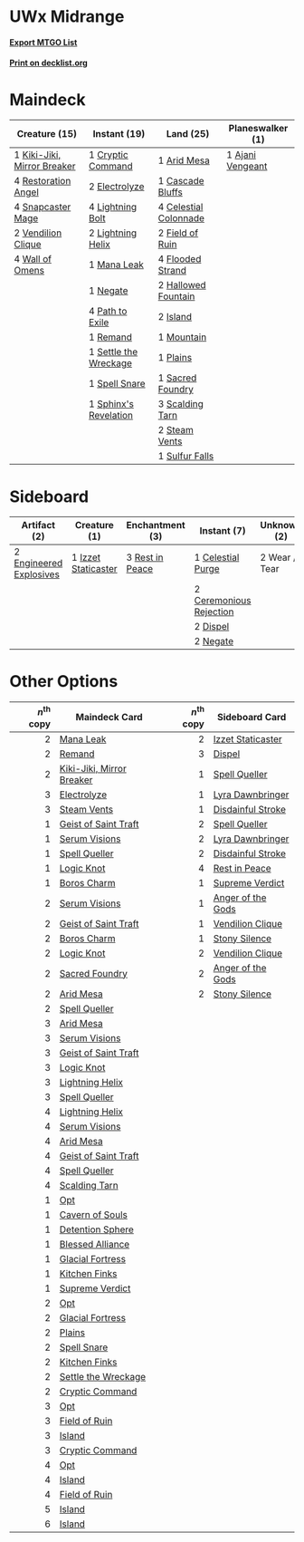 # UWx Midrange

#### [Export MTGO List](../collection/UWx%20Midrange/UWx%20Midrange.txt)
#### [Print on decklist.org](http://decklist.org/?deckmain=1%09Ajani%20Vengeant%0A1%09Arid%20Mesa%0A1%09Cascade%20Bluffs%0A4%09Celestial%20Colonnade%0A1%09Cryptic%20Command%0A2%09Electrolyze%0A2%09Field%20of%20Ruin%0A4%09Flooded%20Strand%0A2%09Hallowed%20Fountain%0A2%09Island%0A1%09Kiki-Jiki,%20Mirror%20Breaker%0A4%09Lightning%20Bolt%0A2%09Lightning%20Helix%0A1%09Mana%20Leak%0A1%09Mountain%0A1%09Negate%0A4%09Path%20to%20Exile%0A1%09Plains%0A1%09Remand%0A4%09Restoration%20Angel%0A1%09Sacred%20Foundry%0A3%09Scalding%20Tarn%0A1%09Settle%20the%20Wreckage%0A4%09Snapcaster%20Mage%0A1%09Spell%20Snare%0A1%09Sphinx's%20Revelation%0A2%09Steam%20Vents%0A1%09Sulfur%20Falls%0A2%09Vendilion%20Clique%0A4%09Wall%20of%20Omens&deckside=1%09Celestial%20Purge%0A2%09Ceremonious%20Rejection%0A2%09Dispel%0A2%09Engineered%20Explosives%0A1%09Izzet%20Staticaster%0A2%09Negate%0A3%09Rest%20in%20Peace%0A2%09Wear%20/%20Tear)
# Maindeck

|                                            Creature (15)                                             |                                          Instant (19)                                          |                                           Land (25)                                            |                                     Planeswalker (1)                                      |
|------------------------------------------------------------------------------------------------------|------------------------------------------------------------------------------------------------|------------------------------------------------------------------------------------------------|-------------------------------------------------------------------------------------------|
|1 [Kiki-Jiki, Mirror Breaker](http://gatherer.wizards.com/Pages/Card/Details.aspx?multiverseid=370534)|1 [Cryptic Command](http://gatherer.wizards.com/Pages/Card/Details.aspx?multiverseid=370439)    |1 [Arid Mesa](http://gatherer.wizards.com/Pages/Card/Details.aspx?multiverseid=426054)          |1 [Ajani Vengeant](http://gatherer.wizards.com/Pages/Card/Details.aspx?multiverseid=266299)|
|4 [Restoration Angel](http://gatherer.wizards.com/Pages/Card/Details.aspx?multiverseid=425845)        |2 [Electrolyze](http://gatherer.wizards.com/Pages/Card/Details.aspx?multiverseid=370376)        |1 [Cascade Bluffs](http://gatherer.wizards.com/Pages/Card/Details.aspx?multiverseid=442226)     |                                                                                           |
|4 [Snapcaster Mage](http://gatherer.wizards.com/Pages/Card/Details.aspx?multiverseid=425875)          |4 [Lightning Bolt](http://gatherer.wizards.com/Pages/Card/Details.aspx?multiverseid=234704)     |4 [Celestial Colonnade](http://gatherer.wizards.com/Pages/Card/Details.aspx?multiverseid=177545)|                                                                                           |
|2 [Vendilion Clique](http://gatherer.wizards.com/Pages/Card/Details.aspx?multiverseid=370390)         |2 [Lightning Helix](http://gatherer.wizards.com/Pages/Card/Details.aspx?multiverseid=205361)    |2 [Field of Ruin](http://gatherer.wizards.com/Pages/Card/Details.aspx?multiverseid=435415)      |                                                                                           |
|4 [Wall of Omens](http://gatherer.wizards.com/Pages/Card/Details.aspx?multiverseid=413576)            |1 [Mana Leak](http://gatherer.wizards.com/Pages/Card/Details.aspx?multiverseid=397773)          |4 [Flooded Strand](http://gatherer.wizards.com/Pages/Card/Details.aspx?multiverseid=405098)     |                                                                                           |
|                                                                                                      |1 [Negate](http://gatherer.wizards.com/Pages/Card/Details.aspx?multiverseid=447135)             |2 [Hallowed Fountain](http://gatherer.wizards.com/Pages/Card/Details.aspx?multiverseid=405100)  |                                                                                           |
|                                                                                                      |4 [Path to Exile](http://gatherer.wizards.com/Pages/Card/Details.aspx?multiverseid=370408)      |2 [Island](http://gatherer.wizards.com/Pages/Card/Details.aspx?multiverseid=439602)             |                                                                                           |
|                                                                                                      |1 [Remand](http://gatherer.wizards.com/Pages/Card/Details.aspx?multiverseid=397881)             |1 [Mountain](http://gatherer.wizards.com/Pages/Card/Details.aspx?multiverseid=439604)           |                                                                                           |
|                                                                                                      |1 [Settle the Wreckage](http://gatherer.wizards.com/Pages/Card/Details.aspx?multiverseid=435186)|1 [Plains](http://gatherer.wizards.com/Pages/Card/Details.aspx?multiverseid=439601)             |                                                                                           |
|                                                                                                      |1 [Spell Snare](http://gatherer.wizards.com/Pages/Card/Details.aspx?multiverseid=370447)        |1 [Sacred Foundry](http://gatherer.wizards.com/Pages/Card/Details.aspx?multiverseid=405106)     |                                                                                           |
|                                                                                                      |1 [Sphinx's Revelation](http://gatherer.wizards.com/Pages/Card/Details.aspx?multiverseid=426012)|3 [Scalding Tarn](http://gatherer.wizards.com/Pages/Card/Details.aspx?multiverseid=426069)      |                                                                                           |
|                                                                                                      |                                                                                                |2 [Steam Vents](http://gatherer.wizards.com/Pages/Card/Details.aspx?multiverseid=405109)        |                                                                                           |
|                                                                                                      |                                                                                                |1 [Sulfur Falls](http://gatherer.wizards.com/Pages/Card/Details.aspx?multiverseid=241987)       |                                                                                           |


# Sideboard

|                                           Artifact (2)                                           |                                         Creature (1)                                         |                                     Enchantment (3)                                      |                                           Instant (7)                                            | Unknown (2) |
|--------------------------------------------------------------------------------------------------|----------------------------------------------------------------------------------------------|------------------------------------------------------------------------------------------|--------------------------------------------------------------------------------------------------|-------------|
|2 [Engineered Explosives](http://gatherer.wizards.com/Pages/Card/Details.aspx?multiverseid=370549)|1 [Izzet Staticaster](http://gatherer.wizards.com/Pages/Card/Details.aspx?multiverseid=253638)|3 [Rest in Peace](http://gatherer.wizards.com/Pages/Card/Details.aspx?multiverseid=442021)|1 [Celestial Purge](http://gatherer.wizards.com/Pages/Card/Details.aspx?multiverseid=397699)      |2 Wear / Tear|
|                                                                                                  |                                                                                              |                                                                                          |2 [Ceremonious Rejection](http://gatherer.wizards.com/Pages/Card/Details.aspx?multiverseid=417613)|             |
|                                                                                                  |                                                                                              |                                                                                          |2 [Dispel](http://gatherer.wizards.com/Pages/Card/Details.aspx?multiverseid=201562)               |             |
|                                                                                                  |                                                                                              |                                                                                          |2 [Negate](http://gatherer.wizards.com/Pages/Card/Details.aspx?multiverseid=447135)               |             |


# Other Options

|*n*<sup>th</sup> copy|                                           Maindeck Card                                            |*n*<sup>th</sup> copy|                                       Sideboard Card                                       |
|--------------------:|----------------------------------------------------------------------------------------------------|--------------------:|--------------------------------------------------------------------------------------------|
|                    2|[Mana Leak](http://gatherer.wizards.com/Pages/Card/Details.aspx?multiverseid=397773)                |                    2|[Izzet Staticaster](http://gatherer.wizards.com/Pages/Card/Details.aspx?multiverseid=253638)|
|                    2|[Remand](http://gatherer.wizards.com/Pages/Card/Details.aspx?multiverseid=397881)                   |                    3|[Dispel](http://gatherer.wizards.com/Pages/Card/Details.aspx?multiverseid=201562)           |
|                    2|[Kiki-Jiki, Mirror Breaker](http://gatherer.wizards.com/Pages/Card/Details.aspx?multiverseid=370534)|                    1|[Spell Queller](http://gatherer.wizards.com/Pages/Card/Details.aspx?multiverseid=414494)    |
|                    3|[Electrolyze](http://gatherer.wizards.com/Pages/Card/Details.aspx?multiverseid=370376)              |                    1|[Lyra Dawnbringer](http://gatherer.wizards.com/Pages/Card/Details.aspx?multiverseid=442914) |
|                    3|[Steam Vents](http://gatherer.wizards.com/Pages/Card/Details.aspx?multiverseid=405109)              |                    1|[Disdainful Stroke](http://gatherer.wizards.com/Pages/Card/Details.aspx?multiverseid=446776)|
|                    1|[Geist of Saint Traft](http://gatherer.wizards.com/Pages/Card/Details.aspx?multiverseid=409577)     |                    2|[Spell Queller](http://gatherer.wizards.com/Pages/Card/Details.aspx?multiverseid=414494)    |
|                    1|[Serum Visions](http://gatherer.wizards.com/Pages/Card/Details.aspx?multiverseid=425874)            |                    2|[Lyra Dawnbringer](http://gatherer.wizards.com/Pages/Card/Details.aspx?multiverseid=442914) |
|                    1|[Spell Queller](http://gatherer.wizards.com/Pages/Card/Details.aspx?multiverseid=414494)            |                    2|[Disdainful Stroke](http://gatherer.wizards.com/Pages/Card/Details.aspx?multiverseid=446776)|
|                    1|[Logic Knot](http://gatherer.wizards.com/Pages/Card/Details.aspx?multiverseid=370529)               |                    4|[Rest in Peace](http://gatherer.wizards.com/Pages/Card/Details.aspx?multiverseid=442021)    |
|                    1|[Boros Charm](http://gatherer.wizards.com/Pages/Card/Details.aspx?multiverseid=442188)              |                    1|[Supreme Verdict](http://gatherer.wizards.com/Pages/Card/Details.aspx?multiverseid=438776)  |
|                    2|[Serum Visions](http://gatherer.wizards.com/Pages/Card/Details.aspx?multiverseid=425874)            |                    1|[Anger of the Gods](http://gatherer.wizards.com/Pages/Card/Details.aspx?multiverseid=438682)|
|                    2|[Geist of Saint Traft](http://gatherer.wizards.com/Pages/Card/Details.aspx?multiverseid=409577)     |                    1|[Vendilion Clique](http://gatherer.wizards.com/Pages/Card/Details.aspx?multiverseid=370390) |
|                    2|[Boros Charm](http://gatherer.wizards.com/Pages/Card/Details.aspx?multiverseid=442188)              |                    1|[Stony Silence](http://gatherer.wizards.com/Pages/Card/Details.aspx?multiverseid=425850)    |
|                    2|[Logic Knot](http://gatherer.wizards.com/Pages/Card/Details.aspx?multiverseid=370529)               |                    2|[Vendilion Clique](http://gatherer.wizards.com/Pages/Card/Details.aspx?multiverseid=370390) |
|                    2|[Sacred Foundry](http://gatherer.wizards.com/Pages/Card/Details.aspx?multiverseid=405106)           |                    2|[Anger of the Gods](http://gatherer.wizards.com/Pages/Card/Details.aspx?multiverseid=438682)|
|                    2|[Arid Mesa](http://gatherer.wizards.com/Pages/Card/Details.aspx?multiverseid=426054)                |                    2|[Stony Silence](http://gatherer.wizards.com/Pages/Card/Details.aspx?multiverseid=425850)    |
|                    2|[Spell Queller](http://gatherer.wizards.com/Pages/Card/Details.aspx?multiverseid=414494)            |                     |                                                                                            |
|                    3|[Arid Mesa](http://gatherer.wizards.com/Pages/Card/Details.aspx?multiverseid=426054)                |                     |                                                                                            |
|                    3|[Serum Visions](http://gatherer.wizards.com/Pages/Card/Details.aspx?multiverseid=425874)            |                     |                                                                                            |
|                    3|[Geist of Saint Traft](http://gatherer.wizards.com/Pages/Card/Details.aspx?multiverseid=409577)     |                     |                                                                                            |
|                    3|[Logic Knot](http://gatherer.wizards.com/Pages/Card/Details.aspx?multiverseid=370529)               |                     |                                                                                            |
|                    3|[Lightning Helix](http://gatherer.wizards.com/Pages/Card/Details.aspx?multiverseid=205361)          |                     |                                                                                            |
|                    3|[Spell Queller](http://gatherer.wizards.com/Pages/Card/Details.aspx?multiverseid=414494)            |                     |                                                                                            |
|                    4|[Lightning Helix](http://gatherer.wizards.com/Pages/Card/Details.aspx?multiverseid=205361)          |                     |                                                                                            |
|                    4|[Serum Visions](http://gatherer.wizards.com/Pages/Card/Details.aspx?multiverseid=425874)            |                     |                                                                                            |
|                    4|[Arid Mesa](http://gatherer.wizards.com/Pages/Card/Details.aspx?multiverseid=426054)                |                     |                                                                                            |
|                    4|[Geist of Saint Traft](http://gatherer.wizards.com/Pages/Card/Details.aspx?multiverseid=409577)     |                     |                                                                                            |
|                    4|[Spell Queller](http://gatherer.wizards.com/Pages/Card/Details.aspx?multiverseid=414494)            |                     |                                                                                            |
|                    4|[Scalding Tarn](http://gatherer.wizards.com/Pages/Card/Details.aspx?multiverseid=426069)            |                     |                                                                                            |
|                    1|[Opt](http://gatherer.wizards.com/Pages/Card/Details.aspx?multiverseid=435217)                      |                     |                                                                                            |
|                    1|[Cavern of Souls](http://gatherer.wizards.com/Pages/Card/Details.aspx?multiverseid=426057)          |                     |                                                                                            |
|                    1|[Detention Sphere](http://gatherer.wizards.com/Pages/Card/Details.aspx?multiverseid=270356)         |                     |                                                                                            |
|                    1|[Blessed Alliance](http://gatherer.wizards.com/Pages/Card/Details.aspx?multiverseid=414302)         |                     |                                                                                            |
|                    1|[Glacial Fortress](http://gatherer.wizards.com/Pages/Card/Details.aspx?multiverseid=435416)         |                     |                                                                                            |
|                    1|[Kitchen Finks](http://gatherer.wizards.com/Pages/Card/Details.aspx?multiverseid=370458)            |                     |                                                                                            |
|                    1|[Supreme Verdict](http://gatherer.wizards.com/Pages/Card/Details.aspx?multiverseid=438776)          |                     |                                                                                            |
|                    2|[Opt](http://gatherer.wizards.com/Pages/Card/Details.aspx?multiverseid=435217)                      |                     |                                                                                            |
|                    2|[Glacial Fortress](http://gatherer.wizards.com/Pages/Card/Details.aspx?multiverseid=435416)         |                     |                                                                                            |
|                    2|[Plains](http://gatherer.wizards.com/Pages/Card/Details.aspx?multiverseid=439601)                   |                     |                                                                                            |
|                    2|[Spell Snare](http://gatherer.wizards.com/Pages/Card/Details.aspx?multiverseid=370447)              |                     |                                                                                            |
|                    2|[Kitchen Finks](http://gatherer.wizards.com/Pages/Card/Details.aspx?multiverseid=370458)            |                     |                                                                                            |
|                    2|[Settle the Wreckage](http://gatherer.wizards.com/Pages/Card/Details.aspx?multiverseid=435186)      |                     |                                                                                            |
|                    2|[Cryptic Command](http://gatherer.wizards.com/Pages/Card/Details.aspx?multiverseid=370439)          |                     |                                                                                            |
|                    3|[Opt](http://gatherer.wizards.com/Pages/Card/Details.aspx?multiverseid=435217)                      |                     |                                                                                            |
|                    3|[Field of Ruin](http://gatherer.wizards.com/Pages/Card/Details.aspx?multiverseid=435415)            |                     |                                                                                            |
|                    3|[Island](http://gatherer.wizards.com/Pages/Card/Details.aspx?multiverseid=439602)                   |                     |                                                                                            |
|                    3|[Cryptic Command](http://gatherer.wizards.com/Pages/Card/Details.aspx?multiverseid=370439)          |                     |                                                                                            |
|                    4|[Opt](http://gatherer.wizards.com/Pages/Card/Details.aspx?multiverseid=435217)                      |                     |                                                                                            |
|                    4|[Island](http://gatherer.wizards.com/Pages/Card/Details.aspx?multiverseid=439602)                   |                     |                                                                                            |
|                    4|[Field of Ruin](http://gatherer.wizards.com/Pages/Card/Details.aspx?multiverseid=435415)            |                     |                                                                                            |
|                    5|[Island](http://gatherer.wizards.com/Pages/Card/Details.aspx?multiverseid=439602)                   |                     |                                                                                            |
|                    6|[Island](http://gatherer.wizards.com/Pages/Card/Details.aspx?multiverseid=439602)                   |                     |                                                                                            |

